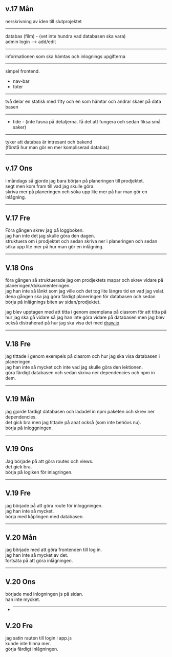 ## v.17 Mån

nerskrivning av iden till slutprojektet

---

databas (film) - (vet inte hundra vad databasen ska vara)  
admin login --> add/edit

---

informationen som ska hämtas och inlognings upgifterna

---

simpel frontend.

-   nav-bar
-   foter

---

två delar en statisk med 11ty och en som hämtar och ändrar skaer på data basen

---

-   tide - (inte fasna på detaljerna. få det att fungera och sedan fiksa små saker)

---

tyker att databas är intresant och bakend  
(förstå hur man gör en mer kompliserad databas)

---

## v.17 Ons

i måndags så gjorde jag bara början på planeringen till prodjektet.  
segt men kom fram till vad jag skulle göra.  
skriva mer på planeringen och söka upp lite mer på hur man gör en inlågning.

---

## V.17 Fre

Föra gången skrev jag på loggboken.  
jag han inte det jag skulle göra den dagen.  
struktuera om i prodjektet och sedan skriva ner i planeringen och sedan söka upp lite mer på hur man gör en inlågning.

---

## V.18 Ons

föra gången så struktuerade jag om prodjektets mapar och skrev vidare på planeringen/dokumenteringen.  
jag han inte så lånkt som jag ville och det tog lite längre tid en vad jag velat.  
dena gången ska jag göra färdigt planeringen för databasen och sedan börja på inlågnings biten av sidan/prodjektet.

jag blev upptagen med att titta i genom exemplana på clasrom för att titta på hur jag ska gå vidare så jag han inte göra vidare på databasen men jag blev också distraherad på hur jag ska visa det med [draw.io](https://app.diagrams.net/)

---

## V.18 Fre

jag tittade i genom exempels på clasrom och hur jag ska visa databasen i planeringen.  
jag han inte så mycket och inte vad jag skulle göra den lektionen.  
göra färdigt databasen och sedan skriva ner dependencies och npm in dem.

---

## V.19 Mån

jag gjorde färdigt databasen och ladadel in npm paketen och skrev ner dependencies.  
det gick bra men jag tittade på anat också (som inte behövs nu).  
börja på inloggningen.

---

## V.19 Ons

Jag började på att göra routes och views.  
det gick bra.  
börja på logiken för inlagringen.

---

## V.19 Fre

jag började på att göra route för inloggningen.  
jag han inte så mycket.  
börja med kåplingen med databasen.

---

## V.20 Mån

jag började med att göra frontenden till log in.  
jag han inte så mycket av det.  
fortsäta på att göra inlågningen.

---

## V.20 Ons

började med inlogningen js på sidan.  
han inte mycket.

-   ***

## V.20 Fre

jag satin rauten till login i app.js  
kunde inte hinna mer.  
görja färdigt inlågningen.
